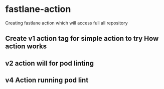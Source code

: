 # fastlane-action
Creating fastlane action which will access full all repository

## Create v1 action tag for simple action to try How action works 
## v2 action will for pod linting 
## v4 Action running pod lint

